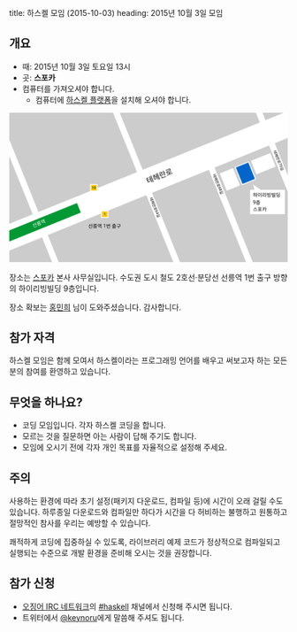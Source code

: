 title: 하스켈 모임 (2015-10-03)
heading: 2015년 10월 3일 모임

## 개요

- 때: 2015년 10월 3일 토요일 13시
- 곳: <strong>스포카</strong>
- 컴퓨터를 가져오셔야 합니다.
    - 컴퓨터에 [하스켈 플랫폼](https://www.haskell.org/platform/)을 설치해 오셔야 합니다.

[![스포카 본사 약도](/static/img/spoqa_map.svg)](/static/img/spoqa_map.svg)

장소는 [스포카](http://www.spoqa.com/) 본사 사무실입니다. 수도권 도시 철도 2호선·분당선 선릉역 1번 출구 방향의 하이리빙빌딩 9층입니다.

장소 확보는 [홍민희](http://hongminhee.org/) 님이 도와주셨습니다. 감사합니다.

## 참가 자격

하스켈 모임은 함께 모여서 하스켈이라는 프로그래밍 언어를 배우고 써보고자 하는 모든 분의 참여를 환영하고 있습니다.

## 무엇을 하나요?

- 코딩 모임입니다. 각자 하스켈 코딩을 합니다.
- 모르는 것을 질문하면 아는 사람이 답해 주기도 합니다.
- 모임에 오시기 전에 각자 개인 목표를 자율적으로 설정해 주세요.

## 주의

사용하는 환경에 따라 초기 설정(패키지 다운로드, 컴파일 등)에 시간이 오래 걸릴 수도 있습니다. 하루종일 다운로드와 컴파일만 하다가 시간을 다 허비하는 불행하고 원통하고 절망적인 참사를 우리는 예방할 수 있습니다.

쾌적하게 코딩에 집중하실 수 있도록, 라이브러리 예제 코드가 정상적으로 컴파일되고 실행되는 수준으로 개발 환경을 준비해 오시는 것을 권장합니다.

## 참가 신청

- [오징어 IRC 네트워크](http://ozinger.org)의 [#haskell](irc://irc.ozinger.org/#haskell) 채널에서 신청해 주시면 됩니다.
- 트위터에서 [@keynoru](https://twitter.com/keynoru)에게 말씀해 주셔도 됩니다.
